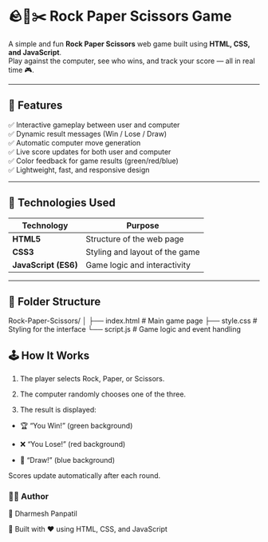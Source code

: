 # 🪨📄✂️ Rock Paper Scissors Game

A simple and fun **Rock Paper Scissors** web game built using **HTML, CSS, and JavaScript**.  
Play against the computer, see who wins, and track your score — all in real time 🎮.

---

## 🚀 Features

✅ Interactive gameplay between user and computer  
✅ Dynamic result messages (Win / Lose / Draw)  
✅ Automatic computer move generation  
✅ Live score updates for both user and computer  
✅ Color feedback for game results (green/red/blue)  
✅ Lightweight, fast, and responsive design  

---

## 🧠 Technologies Used

| Technology | Purpose |
|-------------|----------|
| **HTML5** | Structure of the web page |
| **CSS3** | Styling and layout of the game |
| **JavaScript (ES6)** | Game logic and interactivity |

---

## 📂 Folder Structure

Rock-Paper-Scissors/
│
├── index.html # Main game page
├── style.css # Styling for the interface
└── script.js # Game logic and event handling

## 🕹️ How It Works

1. The player selects Rock, Paper, or Scissors.

2. The computer randomly chooses one of the three.

3. The result is displayed:

* 🏆 “You Win!” (green background)

* ❌ “You Lose!” (red background)

* 🤝 “Draw!” (blue background)

Scores update automatically after each round.

### 🧑‍💻 Author

👤 Dharmesh Panpatil

📍 Built with ❤️ using HTML, CSS, and JavaScript